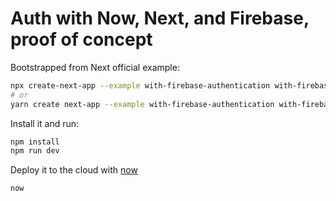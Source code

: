 # Auth with Now, Next, and Firebase, proof of concept

Bootstrapped from Next official example:

```bash
npx create-next-app --example with-firebase-authentication with-firebase-authentication-app
# or
yarn create next-app --example with-firebase-authentication with-firebase-authentication-app
```

Install it and run:

```bash
npm install
npm run dev
```

Deploy it to the cloud with [now](https://zeit.co/now)

```bash
now
```